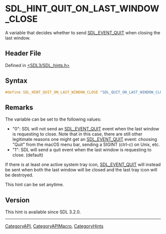 # SDL_HINT_QUIT_ON_LAST_WINDOW_CLOSE

A variable that decides whether to send [SDL_EVENT_QUIT](SDL_EVENT_QUIT) when closing the last window.

## Header File

Defined in [<SDL3/SDL_hints.h>](https://github.com/libsdl-org/SDL/blob/main/include/SDL3/SDL_hints.h)

## Syntax

```c
#define SDL_HINT_QUIT_ON_LAST_WINDOW_CLOSE "SDL_QUIT_ON_LAST_WINDOW_CLOSE"
```

## Remarks

The variable can be set to the following values:

- "0": SDL will not send an [SDL_EVENT_QUIT](SDL_EVENT_QUIT) event when the
  last window is requesting to close. Note that in this case, there are
  still other legitimate reasons one might get an
  [SDL_EVENT_QUIT](SDL_EVENT_QUIT) event: choosing "Quit" from the macOS
  menu bar, sending a SIGINT (ctrl-c) on Unix, etc.
- "1": SDL will send a quit event when the last window is requesting to
  close. (default)

If there is at least one active system tray icon,
[SDL_EVENT_QUIT](SDL_EVENT_QUIT) will instead be sent when both the last
window will be closed and the last tray icon will be destroyed.

This hint can be set anytime.

## Version

This hint is available since SDL 3.2.0.

----
[CategoryAPI](CategoryAPI), [CategoryAPIMacro](CategoryAPIMacro), [CategoryHints](CategoryHints)

